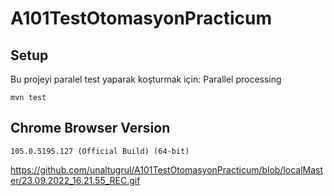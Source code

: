 # A101TestOtomasyonPracticum





## Setup
Bu projeyi paralel test yaparak koşturmak için:
Parallel processing
```
mvn test
```
## Chrome Browser Version
```
105.0.5195.127 (Official Build) (64-bit)
```
https://github.com/unaltugrul/A101TestOtomasyonPracticum/blob/localMaster/23.09.2022_16.21.55_REC.gif
